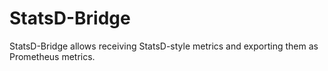 StatsD-Bridge
=============

StatsD-Bridge allows receiving StatsD-style metrics and exporting them as Prometheus metrics.
